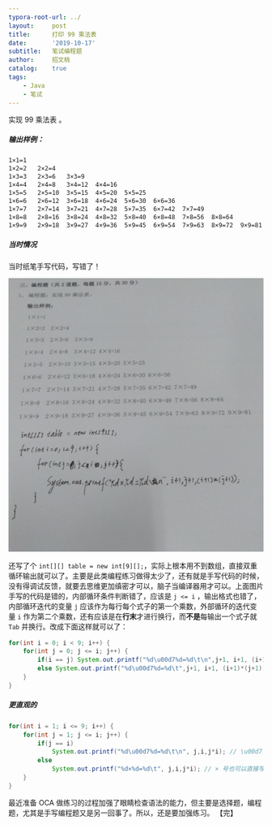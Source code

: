 ```yaml
---
typora-root-url: ../
layout:     post
title:      打印 99 乘法表
date:       '2019-10-17'
subtitle:   笔试编程题
author:     招文桃
catalog:    true
tags:
    - Java
    - 笔试
---
```


实现 99 乘法表 。

##### 输出样例：

```
1×1=1
1×2=2   2×2=4
1×3=3   2×3=6   3×3=9
1×4=4   2×4=8   3×4=12  4×4=16
1×5=5   2×5=10  3×5=15  4×5=20  5×5=25
1×6=6   2×6=12  3×6=18  4×6=24  5×6=30  6×6=36
1×7=7   2×7=14  3×7=21  4×7=28  5×7=35  6×7=42  7×7=49
1×8=8   2×8=16  3×8=24  4×8=32  5×8=40  6×8=48  7×8=56  8×8=64
1×9=9   2×9=18  3×9=27  4×9=36  5×9=45  6×9=54  7×9=63  8×9=72  9×9=81
```



##### 当时情况

当时纸笔手写代码，写错了！

![输出 99 乘法表](/img/99-table.png)

还写了个 `int[][] table = new int[9][];`，实际上根本用不到数组，直接双重循环输出就可以了。主要是此类编程练习做得太少了，还有就是手写代码的时候，没有得调试反馈，就要去思维更加缜密才可以，脑子当编译器用才可以。上面图片手写的代码是错的，内部循环条件判断错了，应该是 `j <= i` ，输出格式也错了，内部循环迭代的变量 `j` 应该作为每行每个式子的第一个乘数，外部循环的迭代变量 `i` 作为第二个乘数，还有应该是在**行末**才进行换行，而**不是**每输出一个式子就 `Tab` 并换行。改成下面这样就可以了：

```java
for(int i = 0; i < 9; i++) {
    for(int j = 0; j <= i; j++) {
        if(i == j) System.out.printf("%d\u00d7%d=%d\t\n",j+1, i+1, (i+1)*(j+1));
        else System.out.printf("%d\u00d7%d=%d\t",j+1, i+1, (i+1)*(j+1));
    }
}
```

##### 更直观的

```java
for(int i = 1; i <= 9; i++) {
    for(int j = 1; j <= i; j++) {
        if(j == i)
            System.out.printf("%d\u00d7%d=%d\t\n", j,i,j*i); // \u00d7 是 × 号
        else 
            System.out.printf("%d×%d=%d\t", j,i,j*i); // × 号也可以直接写
    }
}
```
最近准备 OCA 做练习的过程加强了眼睛检查语法的能力，但主要是选择题，编程题，尤其是手写编程题又是另一回事了。所以，还是要加强练习。 【完】










